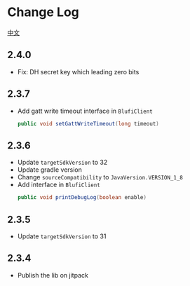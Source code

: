 # Change Log
[中文](changelog_zh.md)

## 2.4.0
- Fix: DH secret key which leading zero bits

## 2.3.7
- Add gatt write timeout interface in `BlufiClient`
  ```java
  public void setGattWriteTimeout(long timeout)
  ```

## 2.3.6
- Update `targetSdkVersion` to 32
- Update gradle version
- Change `sourceCompatibility` to `JavaVersion.VERSION_1_8`
- Add interface in `BlufiClient`
  ```java
  public void printDebugLog(boolean enable)
  ```

## 2.3.5
- Update `targetSdkVersion` to 31

## 2.3.4
- Publish the lib on jitpack
